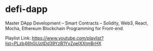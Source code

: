 # defi-dapp
Master DApp Development – Smart Contracts – Solidity, Web3, React, Mocha, Ethereum Blockchain Programming for Front-end.

Playlist Link:
https://www.youtube.com/playlist?list=PLzb46hGUzitDd39YzB1YvZqeIXXtmBrHX
